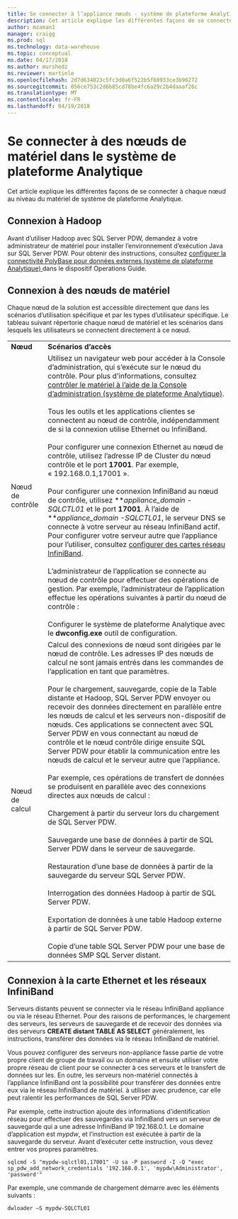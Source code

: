 ```yaml
---
title: Se connecter à l’appliance nœuds - système de plateforme Analytique | Documents Microsoft
description: Cet article explique les différentes façons de se connecter à chaque nœud au niveau du matériel de système de plateforme Analytique.
author: mzaman1
manager: craigg
ms.prod: sql
ms.technology: data-warehouse
ms.topic: conceptual
ms.date: 04/17/2018
ms.author: murshedz
ms.reviewer: martinle
ms.openlocfilehash: 2d7d634023c5fc3d0a6f522b5f60933ce3b96272
ms.sourcegitcommit: 056ce753c2d6b85cd78be4fc6a29c2b4daaaf26c
ms.translationtype: MT
ms.contentlocale: fr-FR
ms.lasthandoff: 04/19/2018
---
```

# <a name="connect-to-appliance-nodes-in-analytics-platform-system"></a>Se connecter à des nœuds de matériel dans le système de plateforme Analytique
Cet article explique les différentes façons de se connecter à chaque nœud au niveau du matériel de système de plateforme Analytique.  
  
## <a name="connecting-with-hadoop"></a>Connexion à Hadoop  
Avant d’utiliser Hadoop avec SQL Server PDW, demandez à votre administrateur de matériel pour installer l’environnement d’exécution Java sur SQL Server PDW. Pour obtenir des instructions, consultez [configurer la connectivité PolyBase pour données externes &#40;système de plateforme Analytique&#41; ](configure-polybase-connectivity-to-external-data.md) dans le dispositif Operations Guide.  
  
## <a name="ConnectingToIndividualNodes"></a>Connexion à des nœuds de matériel  
Chaque nœud de la solution est accessible directement que dans les scénarios d’utilisation spécifique et par les types d’utilisateur spécifique. Le tableau suivant répertorie chaque nœud de matériel et les scénarios dans lesquels les utilisateurs se connectent directement à ce nœud.  
  
<!-- MISSING LINKS For information on the purpose of each node, see [Understanding SQL Server PDW &#40;SQL Server PDW&#41;](../sqlpdw/understanding-sql-server-pdw-sql-server-pdw.md).  -->  
  
|||  
|-|-|  
|**Nœud**|**Scénarios d’accès**|  
|Nœud de contrôle|Utilisez un navigateur web pour accéder à la Console d’administration, qui s’exécute sur le nœud du contrôle. Pour plus d’informations, consultez [contrôler le matériel à l’aide de la Console d’administration &#40;système de plateforme Analytique&#41;](monitor-the-appliance-by-using-the-admin-console.md).<br /><br />Tous les outils et les applications clientes se connectent au nœud de contrôle, indépendamment de si la connexion utilise Ethernet ou InfiniBand.<br /><br />Pour configurer une connexion Ethernet au nœud de contrôle, utilisez l’adresse IP de Cluster du nœud contrôle et le port **17001**. Par exemple, « 192.168.0.1,17001 ».<br /><br />Pour configurer une connexion InfiniBand au nœud de contrôle, utilisez ***appliance_domain *-SQLCTL01** et le port **17001**. À l’aide de ***appliance_domain *-SQLCTL01**, le serveur DNS se connecte à votre serveur au réseau InfiniBand actif. Pour configurer votre serveur autre que l’appliance pour l’utiliser, consultez [configurer des cartes réseau InfiniBand](configure-infiniband-network-adapters.md).<br /><br />L’administrateur de l’application se connecte au nœud de contrôle pour effectuer des opérations de gestion. Par exemple, l’administrateur de l’application effectue les opérations suivantes à partir du nœud de contrôle :<br /><br />Configurer le système de plateforme Analytique avec le **dwconfig.exe** outil de configuration.|  
|Nœud de calcul|Calcul des connexions de nœud sont dirigées par le nœud de contrôle. Les adresses IP des nœuds de calcul ne sont jamais entrés dans les commandes de l’application en tant que paramètres.<br /><br />Pour le chargement, sauvegarde, copie de la Table distante et Hadoop, SQL Server PDW envoyer ou recevoir des données directement en parallèle entre les nœuds de calcul et les serveurs non-dispositif de nœuds. Ces applications se connectent avec SQL Server PDW en vous connectant au nœud de contrôle et le nœud contrôle dirige ensuite SQL Server PDW pour établir la communication entre les nœuds de calcul et le serveur autre que l’appliance.<br /><br />Par exemple, ces opérations de transfert de données se produisent en parallèle avec des connexions directes aux nœuds de calcul :<br /><br />Chargement à partir du serveur lors du chargement de SQL Server PDW.<br /><br />Sauvegarde une base de données à partir de SQL Server PDW dans le serveur de sauvegarde.<br /><br />Restauration d’une base de données à partir de la sauvegarde du serveur SQL Server PDW.<br /><br />Interrogation des données Hadoop à partir de SQL Server PDW.<br /><br />Exportation de données à une table Hadoop externe à partir de SQL Server PDW.<br /><br />Copie d’une table SQL Server PDW pour une base de données SMP SQL Server distant.|  
  
## <a name="connecting-to-the-ethernet-and-infiniband-networks"></a>Connexion à la carte Ethernet et les réseaux InfiniBand  
Serveurs distants peuvent se connecter via le réseau InfiniBand appliance ou via le réseau Ethernet. Pour des raisons de performances, le chargement des serveurs, les serveurs de sauvegarde et de recevoir des données via des serveurs **CREATE distant TABLE AS SELECT** généralement, les instructions, transférer des données via le réseau InfiniBand de matériel.  
  
Vous pouvez configurer des serveurs non-appliance fasse partie de votre propre client de groupe de travail ou un domaine et ensuite utiliser votre propre réseau de client pour se connecter à ces serveurs et le transfert de données sur les. En outre, les serveurs non-matériel connectés à l’appliance InfiniBand ont la possibilité pour transférer des données entre eux via le réseau InfiniBand de matériel. à utiliser avec prudence, car elle peut ralentir les performances de SQL Server PDW.  
  
Par exemple, cette instruction ajoute des informations d’identification réseau pour effectuer des sauvegardes via InfiniBand vers un serveur de sauvegarde qui a une adresse InfiniBand IP 192.168.0.1. Le domaine d’application est *mypdw*, et l’instruction est exécutée à partir de la sauvegarde du serveur. Avant d’exécuter cette instruction, vous devez entrer vos propres paramètres.  
  
```  
sqlcmd -S "mypdw-sqlctl01,17001" -U sa -P password -I -Q "exec sp_pdw_add_network_credentials '192.168.0.1', 'mypdw\Administrator', 'password'"  
```  
  
Par exemple, une commande de chargement démarre avec les éléments suivants :  
  
```  
dwloader –S mypdw-SQLCTL01  
```  
  
<!-- MISSING LINKS ## See Also  
[Configure an External Windows System To Receive Remote Table Copies Using InfiniBand &#40;SQL Server PDW&#41;](../sqlpdw/configure-an-external-windows-system-to-receive-remote-table-copies-using-infiniband-sql-server-pdw.md)  
[Common Metadata Query Examples &#40;SQL Server PDW&#41;](../sqlpdw/common-metadata-query-examples-sql-server-pdw.md)  -->  
  
